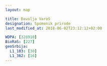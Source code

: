 ```yaml
---
layout: map

title: Đavolja Varoš
designation: Spomenik prirode
last_modified_at: 2018-06-02T23:12:12+02:00

WDPA: [328910]
BioRaS: [227]
geoSrbija:
  L1_183: [30]
  L1_362: [16]
---
```


